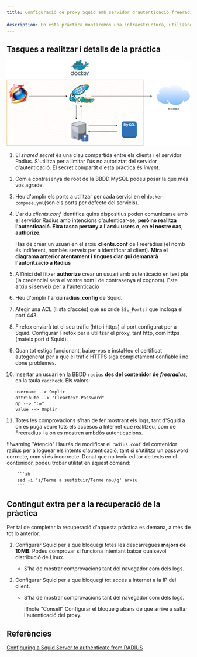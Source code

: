 ```yaml
---
title: Configuració de proxy Squid amb servidor d'autenticació freeradius en Docker

description: En esta práctica montaremos una infraestructura, utilizando contenedores Docker, donde un navegador Firefox utilizará un proxy Squid para accedder a Internet, tanto http como https. Además se utilizará Freeradius como servidor de autenticación.
---
```


## Tasques a realitzar i detalls de la práctica

![](./img/squid_radius.png)


1. El *shared secret* és una clau compartida entre els clients i el servidor Radius. S'utilitza per a limitar l'ús no autoriztat del servidor d'autenticació. El secret compartit d'esta pràctica és *invent*.
2. Com a contrasenya de root de la BBDD MySQL podeu posar la que més vos agrade.
3. Heu d'omplir els ports a utilitzar per cada servici en el `docker-compose.yml`(son els ports per defecte del servicis).
4. L'arxiu *clients.conf* identifica quins dispositius poden comunicarse amb el servidor Radius amb intencions d'autenticar-se, **però no realitza l'autenticació. Eixa tasca pertany a l'arxiu users o, en el nostre cas, authorize**. 
   
    Has de crear un usuari en el arxiu **clients.conf** de Freeradius (el nomb és indiferent, nombés serveix per a identificar al client). **Mira el diagrama anterior atentament i tingues clar qui demanarà l'autorització a Radius**

5. A l'inici del fitxer **authorize** crear un usuari amb autenticació en text plà (la credencial serà el vostre nom i de contrasenya el cognom). Este arxiu <u>sí serveix per a l'autenticació</u>
6. Heu d'omplir l'arxiu **radius_config** de Squid.
7. Afegir una ACL (llista d'accés) que es cride `SSL_Ports` i que incloga el port 443.
8. Firefox enviarà tot el seu tràfic (http i https) al port configurat per a Squid. Configurar Firefox per a utilitzar el proxy, tant http, com https (mateix port d'Squid).
9.  Quan tot estiga funcionant, baixe-vos e instal·leu el certificat autogenerat per a que el tràfic HTTPS siga completament confiable i no done problemes.
10. Insertar un usuari en la BBDD `radius` **des del contenidor de *freeradius***, en la taula `radcheck`. Els valors:
    
        username --> Omplir
        attribute --> "Cleartext-Password"
        op --> ":="
        value --> Omplir

11. Totes les comprovacions s'han de fer mostrant els logs, tant d'Squid a on es puga veure tots els accesos a Internet que realitzeu, com de Freeradius i a on es mostren ambdòs autenticacions.

!!!warning "Atenció"
        Haurás de modificar el `radius.conf` del contenidor radius per a loguear els intents d'autenticació, tant si s'utilitza un password correcte, com si és incorrecte.
        Donat que no teniu editor de texts en el contenidor, podeu trobar utilitat en aquest comand:

        ```sh
        sed -i 's/Terme a sustituir/Terme nou/g' arxiu
        ```

## Contingut extra per a la recuperació de la pràctica

Per tal de completar la recuperació d'aquesta pràctica es demana, a més de tot lo anterior:

1. Configurar Squid per a que bloquegi totes les descarregues **majors de 10MB**. Podeu comprovar si funciona intentant baixar qualsevol distribució de Linux.
      + S'ha de mostrar comprovacions tant del navegador com dels logs.
  
2. Configurar Squid per a que bloquegi tot accés a Internet a la IP del client.
      + S'ha de mostrar comprovacions tant del navegador com dels logs.
  
        !!!note "Consell"
               Configurar el bloqueig abans de que arrive a saltar l'autenticació del proxy.


## Referències

[ Configuring a Squid Server to authenticate from RADIUS](https://wiki.squid-cache.org/ConfigExamples/Authenticate/Radius#create-radius-configuration-file)